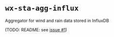 # `wx-sta-agg-influx`

Aggregator for wind and rain data stored in InfluxDB

(TODO: README: see [issue #1](https://github.com/cdzombak/wx-sta-agg-influx/issues/1))

